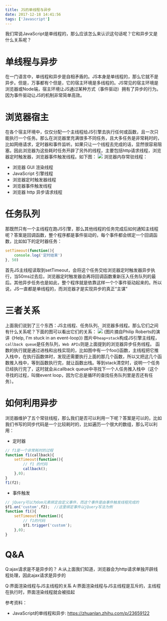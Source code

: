```yaml
---
title: JS的单线程与异步
date: 2017-12-18 14:41:56
tags: ['Javascript']
---
```


我们常说JavaScript是单线程的，那么应该怎么来认识这句话呢？它和异步又是什么关系呢？

# 单线程与异步
在一门语言中，单线程和异步是自相矛盾的。JS本身是单线程的，那么它就不是异步。但是，万事都有个但是，它的宿主环境是多线程的。JS常见的宿主环境是浏览器或Node端，宿主环境让JS通过某种方式（事件驱动）拥有了异步的行为。因为事件驱动让JS的机制非常简单高效。

# 浏览器宿主
在各个宿主环境中，仅仅分配一个主线程给JS引擎去执行任何或函数，且一次只能执行一个任务。那么在浏览器里充满很多不同任务，且大多任务是非常耗时的，比如网络请求，定时器和事件监听。如果只让一个线程去完成的话，显然很容易阻塞。因此浏览器为这些耗时任务开辟了另外的线程，主要包括http请求线程，浏览器定时触发器，浏览器事件触发线程。如下图：
![](/img/JS宿主浏览器环境.jpg)
浏览器内存常驻线程：
* 浏览器 GUI 渲染线程
* JavaScript 引擎线程
* 浏览器定时触发器线程
* 浏览器事件触发线程
* 浏览器 http 异步请求线程

# 任务队列
那既然只有一个主线程在跑JS引擎，那么其他线程的任务完成后如何通知主线程呢？答案是回调函数，整个程序都是事件驱动的，每个事件都会绑定一个回调函数，比如如下的定时器任务：
```js
setTimeout(function(){
    console.log('定时结束')
}, 50)
```
首先JS主线程读取到setTimeout，会将这个任务交给浏览器定时触发器异步执行，当50ms过去后，浏览器定时触发器会再将回调函数重新压入任务队列的最后。其他异步任务也是如此，整个程序就是依靠这样一个个事件驱动起来的。所以说，JS一直都是单线程的，而浏览器才是实现异步的真正“主谋”

# 三者关系
上面我们说到了三个东西：JS主线程、任务队列、浏览器多线程。那么它们之间有什么关系呢？下面的图可以看出它们的关系：
![](/img/JS主线程任务队列.jpg)
(图片摘自Philip Roberts的演讲《Help, I'm stuck in an event-loop》)
图片中`heap+stack`构成JS引擎主线程，`callback queue`是任务队列，`Web APIs`则是上面提到的浏览器异步任务线程。
函数的执行就是通过进栈和出栈实现的，比如图中有一个foo()函数，主线程把它推入栈中，在执行函数体时，发现还需要执行上面的那几个函数，所以又把这几个函数推入栈中，等到函数执行完，就让函数出栈。等到stack清空时，说明一个任务已经执行完了，这时就会从callback queue中寻找下一个人任务推入栈中（这个寻找的过程，叫做event loop，因为它总是循环的查找任务队列里是否还有任务）。

# 如何利用异步
浏览器维护了五个常驻线程，那么我们是否可以利用一下呢？答案是可以的，比如我们书写的同步代码是一个比较耗时的，比如遍历一个很大的数组，那么可以利用：
* 定时器
```js
// f1是一个非常耗时的过程
function f1(callback){
    setTimeout(function(){
        // f1 的代码
        callback();
    },0);
}
f1(f2);
```
* 事件触发
```js
// jQuery可以为dom元素绑定自定义事件，而这个事件是由事件触发线程完成的
$f1.on('custom',f2);  //这里绑定事件以jQuery写法为例
function f1(){
    setTimeout(function(){
        // f1的代码
        $f1.trigger('custom');
    },0);
}
```

# Q&A
Q:ajax请求是不是异步的？
A:从上面我们知道，浏览器会为http请求单独开辟线程处理，因此ajax请求是异步的

Q:界面渲染线程与JS主线程的关系
A:界面渲染线程与JS主线程是互斥的，主线程在执行时，界面渲染线程就会被挂起


参考资料：
* JavaScript的单线程和异步: https://zhuanlan.zhihu.com/p/23659122
